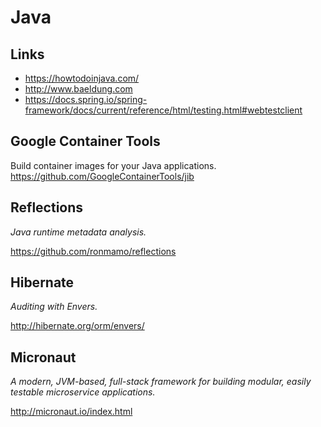 # Java #

## Links ##

- https://howtodoinjava.com/
- http://www.baeldung.com
- https://docs.spring.io/spring-framework/docs/current/reference/html/testing.html#webtestclient

## Google Container Tools ##

Build container images for your Java applications.
https://github.com/GoogleContainerTools/jib

## Reflections ##

_Java runtime metadata analysis._

https://github.com/ronmamo/reflections

## Hibernate ##

_Auditing with Envers._

http://hibernate.org/orm/envers/

## Micronaut ##

_A modern, JVM-based, full-stack framework for building modular, easily testable microservice applications._

http://micronaut.io/index.html

